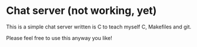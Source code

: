 Chat server (not working, yet)
======================

This is a simple chat server written is C to teach myself C, Makefiles and git.


Please feel free to use this anyway you like!
